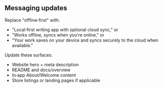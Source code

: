 ## Messaging updates

Replace "offline‑first" with:

- "Local‑first writing app with optional cloud sync," or
- "Works offline, syncs when you're online," or
- "Your work saves on your device and syncs securely to the cloud when available."

Update these surfaces:

- Website hero + meta description
- README and docs/overview
- In‑app About/Welcome content
- Store listings or landing pages if applicable
